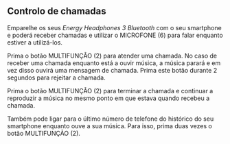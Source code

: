 ## Controlo de chamadas

Emparelhe os seus *Energy Headphones 3 Bluetooth* com o seu smartphone e poderá receber chamadas e utilizar o MICROFONE (6) para falar enquanto estiver a utilizá-los.

Prima o botão MULTIFUNÇÃO (2) para atender uma chamada. No caso de receber uma chamada enquanto está a ouvir música, a música parará e em vez disso ouvirá uma mensagem de chamada. Prima este botão durante 2 segundos para rejeitar a chamada.

Prima o botão MULTIFUNÇÃO (2) para terminar a chamada e continuar a reproduzir a música no mesmo ponto em que estava quando recebeu a chamada.

Também pode ligar para o último número de telefone do histórico do seu smartphone enquanto ouve a sua música. Para isso, prima duas vezes o botão MULTIFUNÇÃO (2).
